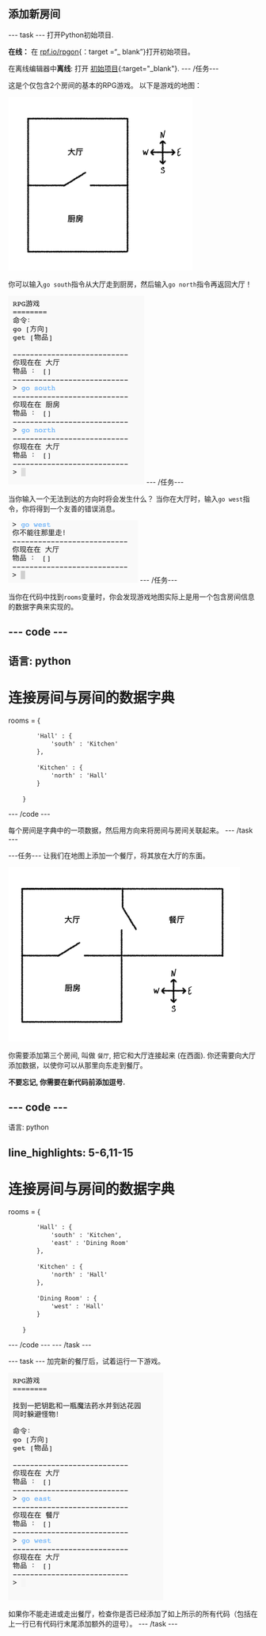 ## 添加新房间

\--- task \--- 打开Python初始项目.

**在线：** 在 [rpf.io/rpgon](http://rpf.io/rpgon){：target =“_ blank”}打开初始项目。

在离线编辑器中**离线**: 打开 [初始项目](http://rpf.io/p/en/rpg-go){:target="_blank"}. \--- /任务\---

这是个仅包含2个房间的基本的RPG游戏。 以下是游戏的地图：

![截屏](images/rpg-map1.png)

你可以输入`go south`指令从大厅走到厨房，然后输入`go north`指令再返回大厅！

![截屏](images/rpg-controls.png) \--- /任务\---

当你输入一个无法到达的方向时将会发生什么？ 当你在大厅时，输入`go west`指令，你将得到一个友善的错误消息。

![截屏](images/rpg-error.png) \--- /任务\---

当你在代码中找到`rooms`变量时，你会发现游戏地图实际上是用一个包含房间信息的数据字典来实现的。

## \--- code \---

## 语言: python

# 连接房间与房间的数据字典

rooms = {

            'Hall' : {
                'south' : 'Kitchen'
            },
    
            'Kitchen' : {
                'north' : 'Hall'
            }
    
        }
    

\--- /code \---

每个房间是字典中的一项数据，然后用方向来将房间与房间关联起来。 \--- /task \---

\---任务\--- 让我们在地图上添加一个餐厅，将其放在大厅的东面。

![截屏](images/rpg-dining.png)

你需要添加第三个房间, 叫做 `餐厅`, 把它和大厅连接起来 (在西面). 你还需要向大厅添加数据，以使你可以从那里向东走到餐厅。

**不要忘记, 你需要在新代码前添加逗号.**

## \--- code \---

语言: python

## line_highlights: 5-6,11-15

# 连接房间与房间的数据字典

rooms = {

            'Hall' : {
                'south' : 'Kitchen',
                'east' : 'Dining Room'
            },
    
            'Kitchen' : {
                'north' : 'Hall'
            },
    
            'Dining Room' : {
                'west' : 'Hall'
            }
    
        }
    

\--- /code \--- \--- /task \---

\--- task \--- 加完新的餐厅后，试着运行一下游戏。

![截屏](images/rpg-dining-test.png)

如果你不能走进或走出餐厅，检查你是否已经添加了如上所示的所有代码（包括在上一行已有代码行末尾添加额外的逗号）。 \--- /task \---